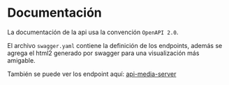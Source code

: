 # Documentación

La documentación de la api usa la convención `OpenAPI 2.0`.

El archivo `swagger.yaml` contiene la definición de los endpoints, además se agrega el html2 generado por swagger para una visualización más amigable.

También se puede ver los endpoint aquí:
[api-media-server](https://app.swaggerhub.com/apis-docs/Chotuve1/chotuveMediaServer/1.0.0)
